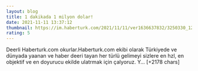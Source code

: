 ```yaml
--- 
layout: blog
title: 1 dakikada 1 milyon dolar!
date: 2021-11-11 13:37:12
thumbnail: https://im.haberturk.com/2021/11/11/ver1636637832/3250330_1200x627.jpg
rating: 5
---
```

Deerli Haberturk.com okurlar.Haberturk.com ekibi olarak Türkiyede ve dünyada yaanan ve haber deeri tayan her türlü gelimeyi sizlere en hzl, en objektif ve en doyurucu ekilde ulatrmak için çalyoruz. Y… [+2178 chars]